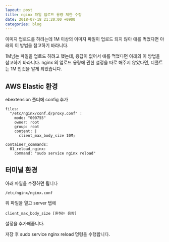 ```yaml
---
layout: post
title: nginx 파일 업로드 용량 제한 수정
date: 2018-07-18 21:20:00 +0900
categories: blog
---
```


이미지 업로드를 하려는데 1M 이상의 이미지 파일이 업로드 되지 않아 애를 먹었다면 아래의 이 방법을 참고하기 바라니다.

<!--more-->

1M넘는 파일을 업로드 하려고 했는데, 응답이 없어서 애를 먹었다면 아래의 이 방법을 참고하기 바라니다.
nginx 의 업로드 용량에 관한 설정을 따로 해주지 않았다면, 디폴트는 1M 인것을 알게 되었습니다.

## AWS Elastic 환경
ebextension 폴더에 config 추가

    files:
      "/etc/nginx/conf.d/proxy.conf" :
        mode: "000755"
        owner: root
        group: root
        content: |
          client_max_body_size 10M;
    
    container_commands:
      01_reload_nginx:
        command: "sudo service nginx reload"

## 터미널 환경
아래 파일을 수정하면 됩니다

    /etc/nginx/nginx.conf

위 파일을 열고 server 탭에

    client_max_body_size [원하는 용량]
    
설정을 추가해줍니다.

저장 후 sudo service nginx reload 명령을 수행합니다. 
